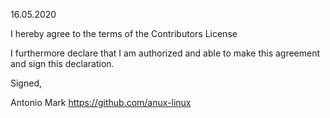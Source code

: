 16.05.2020

I hereby agree to the terms of the Contributors License

I furthermore declare that I am authorized and able to make this
agreement and sign this declaration.

Signed,

Antonio Mark
https://github.com/anux-linux
